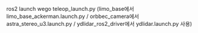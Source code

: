 ros2 launch wego teleop_launch.py
(limo_base에서 limo_base_ackerman.launch.py / orbbec_camera에서 astra_stereo_u3.launch.py / ydlidar_ros2_driver에서 ydlidar.launch.py 사용)
